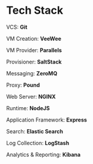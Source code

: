 # Tech Stack

VCS: **Git**

VM Creation: **VeeWee**

VM Provider: **Parallels**

Provisioner: **SaltStack**

Messaging: **ZeroMQ**

Proxy: **Pound**

Web Server: **NGINX**

Runtime: **NodeJS**

Application Framework: **Express**

Search: **Elastic Search**

Log Collection: **LogStash**

Analytics & Reporting: **Kibana**
